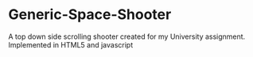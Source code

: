 Generic-Space-Shooter
===========================
A top down side scrolling shooter created for my University assignment.
Implemented in HTML5 and javascript
